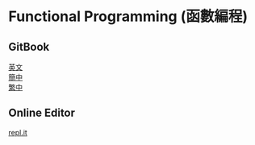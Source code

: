 # Functional Programming (函數編程) #
## GitBook ##
[英文](https://mostly-adequate.gitbooks.io/mostly-adequate-guide/)  
[簡中](https://llh911001.gitbooks.io/mostly-adequate-guide-chinese/)  
[繁中](https://jigsawye.gitbooks.io/mostly-adequate-guide/)
## Online Editor ##
[repl.it](https://repl.it/languages)  